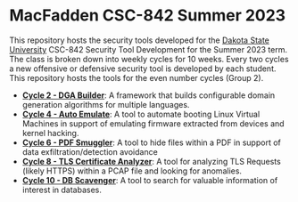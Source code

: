 # MacFadden CSC-842 Summer 2023
This repository hosts the security tools developed for the [Dakota State University](https://dsu.edu) CSC-842 Security Tool Development for the Summer 2023 term.  The class is broken down into weekly cycles for 10 weeks.  Every two cycles a new offensive or defensive security tool is developed by each student.  This repository hosts the tools for the even number cycles (Group 2).

* **[Cycle 2 - DGA Builder](./cycle-2)**: A framework that builds configurable domain generation algorithms for multiple languages.
* **[Cycle 4 - Auto Emulate](./cycle-4)**: A tool to automate booting Linux Virtual Machines in support of emulating firmware extracted from devices and kernel hacking.
* **[Cycle 6 - PDF Smuggler](./cycle-6)**: A tool to hide files within a PDF in support of data exfiltration/detection avoidance
* **[Cycle 8 - TLS Certificate Analyzer](./cycle-8)**: A tool for analyzing TLS Requests (likely HTTPS) within a PCAP file and looking for anomalies.
* **[Cycle 10 - DB Scavenger](./cycle-10)**: A tool to search for valuable information of interest in databases.
